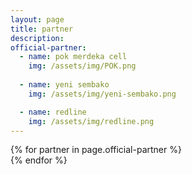 ```yaml
---
layout: page
title: partner
description:
official-partner:
  - name: pok merdeka cell
    img: /assets/img/POK.png
    
  - name: yeni sembako
    img: /assets/img/yeni-sembako.png

  - name: redline
    img: /assets/img/redline.png
---
```


<div class="row row-cols-1 row-cols-md-3 g-3">
  {% for partner in page.official-partner %}
  <div class="col">
    <div class="card h-100 d-flex align-items-center bg-light">
      <div class="card-body">
        <img src="{{ partner.img }}" alt="" class="card-img">
      </div>
    </div>
  </div>
  {% endfor %}
</div>

